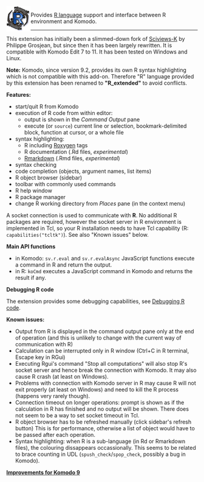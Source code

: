 
<img align="left" src="https://raw.githubusercontent.com/k-barton/komodor/master/img/logo1.png" alt="KomodoR logo" style="float: left" />

Provides [R language](https://www.r-project.org/) support and interface between 
R environment and Komodo. 

***

This extension has initially been a slimmed-down fork of
[Sciviews-K](http://komodoide.com/packages/addons/sciviews-r/) by 
Philippe Grosjean, but since then it has been largely rewritten. 
It is compatible with Komodo Edit 7 to 11. It has been tested on Windows and Linux.

**Note:** Komodo, since version 9.2, provides its own R syntax highlighting 
which is not compatible with this add-on. Therefore "R" language provided by 
this extension has been renamed to __"R_extended"__ to avoid conflicts.


**Features:**

* start/quit R from Komodo
* execution of R code from within editor:
   + output is shown in the _Command Output_ pane  
   + execute (or `source`) current line or selection, bookmark-delimited 
     block, function at cursor, or a whole file 
* syntax highlighting:
   + R including [Roxygen](http://roxygen.org/) tags
   + R documentation (.Rd files, *experimental*)
   + [Rmarkdown](https://cran.r-project.org/package=rmarkdown) 
     (.Rmd files, *experimental*) 
* syntax checking
* code completion (objects, argument names, list items)
* R object browser (sidebar)
* toolbar with commonly used commands
* R help window
* R package manager
* change R working directory from _Places_ pane (in the context menu)

A socket connection is used to communicate with **R**. No additional R packages 
are required, however the socket server in R environment is implemented
in Tcl, so your R installation needs to have Tcl capability 
(R: `capabilities("tcltk")`). See also "Known issues" below.


**Main API functions**

*  in Komodo: `sv.r.eval` and `sv.r.evalAsync` JavaScript functions execute a 
   command in R and return the output.
*  in R: `koCmd` executes a JavaScript command in Komodo and returns the result 
   if any.
   
**Debugging R code**

The extension provides some debugging capabilities, see 
[Debugging R code](debugging.md).   

**Known issues:**

* Output from R is displayed in the command output pane only at the end of 
  operation (and this is unlikely to change with the current way of 
  communication with R)
* Calculation can be interrupted only in R window (Ctrl+C in R terminal, Escape 
  key in RGui)
* Executing Rgui's command "Stop all computations" will also stop R's socket 
  server and hence break the connection with Komodo. It may also cause R crash 
  (at least on Windows).
* Problems with connection with Komodo server in R may cause R will not exit 
  properly (at least on Windows) and need to kill the R process (happens very 
  rarely though).
* Connection timeout on longer operations: prompt is shown as if the calculation
  in R has finished and no output will be shown. There does not seem to be a way
  to set socket timeout in Tcl.
* R object browser has to be refreshed manually (click sidebar's refresh button)
  This is for performance, otherwise a list of object would have to be passed 
  after each operation.
* Syntax highlighting: when R is a sub-language (in Rd or Rmarkdown files), the 
  colouring dissappears occassionally. This seems to be related to brace 
  counting in UDL (`spush_check`/`spop_check`, possibly a bug in Komodo).


**[Improvements for Komodo 9](improveKo9.md)**

